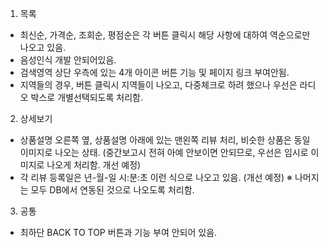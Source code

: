 1. 목록 
- 최신순, 가격순, 조회순, 평점순은 각 버튼 클릭시 해당 사항에 대하여 역순으로만 나오고 있음. 
- 음성인식 개발 안되어있음. 
- 검색영역 상단 우측에 있는 4개 아이콘 버튼 기능 및 페이지 링크 부여안됨. 
- 지역들의 경우, 버튼 클릭시 지역들이 나오고, 다중체크로 하려 했으나 우선은 라디오 박스로 개별선택되도록 처리함. 

2. 상세보기 
- 상품설명 오른쪽 옆, 상품설명 아래에 있는 맨왼쪽 리뷰 처리, 비슷한 상품은 동일 이미지로 나오는 상태. (중간보고시 전혀 아예 안보이면 안되므로, 우선은 임시로 이미지로 나오게 처리함. 개선 예정)
- 각 리뷰 등록일은 년-월-일 시:분:초 이런 식으로 나오고 있음. (개선 예정)
※ 나머지는 모두 DB에서 연동된 것으로 나오도록 처리함. 

3. 공통
- 최하단 BACK TO TOP 버튼과 기능 부여 안되어 있음. 

